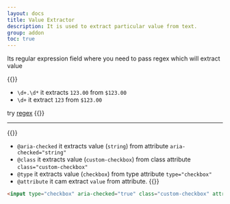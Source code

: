 ```yaml
---
layout: docs
title: Value Extractor
description: It is used to extract particular value from text.
group: addon
toc: true
---
```


Its regular expression field where you need to pass regex which will extract value

{{<callout info>}}
- `\d+.\d*` it extracts `123.00` from `$123.00`
- `\d+` it extract `123` from `$123.00`

try [regex](https://regex101.com/)
{{</callout>}}

<hr/>

{{<callout info>}}
- `@aria-checked` it extracts value (`string`) from attribute `aria-checked="string"`
- `@class` it extracts value (`custom-checkbox`) from class attribute `class="custom-checkbox"`
- `@type` it extracts value (`checkbox`) from type attribute `type="checkbox"`
- `@attribute` it cam extract `value` from attribute.
{{</callout>}}
```html
<input type="checkbox" aria-checked="true" class="custom-checkbox" attribute="value">
```